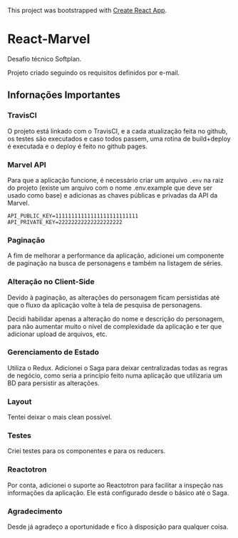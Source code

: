 This project was bootstrapped with [Create React App](https://github.com/facebook/create-react-app).

# React-Marvel
Desafio técnico Softplan.

Projeto criado seguindo os requisitos definidos por e-mail.

## Infornações Importantes

### TravisCI
O projeto está linkado com o TravisCI, e a cada atualização feita no github, os testes são executados e caso todos passem, uma rotina de build+deploy é executada e o deploy é feito no github pages.

### Marvel API
Para que a aplicação funcione, é necessário criar um arquivo `.env` na raiz do projeto (existe um arquivo com o nome .env.example que deve ser usado como base) e adicionas as chaves públicas e privadas da API da Marvel.

```
API_PUBLIC_KEY=11111111111111111111111111
API_PRIVATE_KEY=22222222222222222222
```

### Paginação
A fim de melhorar a performance da aplicação, adicionei um componente de paginação na busca de personagens e também na listagem de séries.

### Alteração no Client-Side
Devido à paginação, as alterações do personagem ficam persistidas até que o fluxo da aplicação volte à tela de pesquisa de personagens.

Decidi habilidar apenas a alteração do nome e descrição do personagem, para não aumentar muito o nível de complexidade da aplicação e ter que adicionar upload de arquivos, etc.

### Gerenciamento de Estado
Utiliza o Redux. Adicionei o Saga para deixar centralizadas todas as regras de negócio, como seria a princípio feito numa aplicação que utilizaria um BD para persistir as alterações.

### Layout
Tentei deixar o mais clean possível.

### Testes
Criei testes para os componentes e para os reducers.

### Reactotron
Por conta, adicionei o suporte ao Reactotron para facilitar a inspeção nas informações da aplicação. Ele está configurado desde o básico até o Saga.

### Agradecimento
Desde já agradeço a oportunidade e fico à disposição para qualquer coisa.
